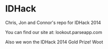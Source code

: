 IDHack
======

Chris, Jon and Connor's repo for IDHack 2014


You can find our site at:
lookout.parseapp.com


Also we won the IDHack 2014 Gold Prize! Woot

